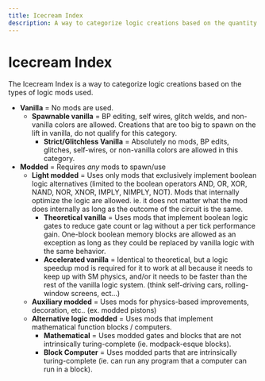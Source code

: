 ```yaml
---
title: Icecream Index
description: A way to categorize logic creations based on the quantity and type of mods used.
---
```


# Icecream Index

The Icecream Index is a way to categorize logic creations based on the types of logic mods used.

- **Vanilla** = No mods are used.
    - **Spawnable vanilla** = BP editing, self wires, glitch welds, and non-vanilla colors are allowed. Creations that are too big to spawn on the lift in vanilla, do not qualify for this category.
        - **Strict/Glitchless Vanilla** = Absolutely no mods, BP edits, glitches, self-wires, or non-vanilla colors are allowed in this category.
- **Modded** = Requires *any* mods to spawn/use
    - **Light modded** = Uses only mods that exclusively implement boolean logic alternatives (limited to the boolean operators AND, OR, XOR, NAND, NOR, XNOR, IMPLY, NIMPLY, NOT). Mods that internally optimize the logic are allowed. ie. it does not matter what the mod does internally as long as the outcome of the circuit is the same.
        - **Theoretical vanilla** = Uses mods that implement boolean logic gates to reduce gate count or lag without a per tick performance gain. One-block boolean memory blocks are allowed as an exception as long as they could be replaced by vanilla logic with the same behavior.
        - **Accelerated vanilla** = Identical to theoretical, but a logic speedup mod is required for it to work at all because it needs to keep up with SM physics, and/or it needs to be faster than the rest of the vanilla logic system. (think self-driving cars, rolling-window screens, ect…)
    - **Auxiliary modded** = Uses mods for physics-based improvements, decoration, etc.. (ex. modded pistons)
    - **Alternative logic modded** = Uses mods that implement mathematical function blocks / computers.
        - **Mathematical** = Uses modded gates and blocks that are not intrinsically turing-complete (ie. modpack-esque blocks).
        - **Block Computer** = Uses modded parts that are intrinsically turing-complete (ie. can run any program that a computer can run in a block).
